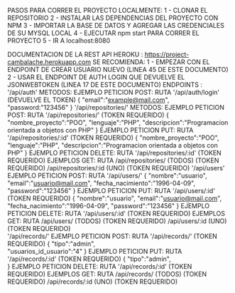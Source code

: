 PASOS PARA CORRER EL PROYECTO LOCALMENTE:
    1 - CLONAR EL REPOSITORIO
    2 - INSTALAR LAS DEPENDENCIAS DEL PROYECTO CON NPM
    3 - IMPORTAR LA BASE DE DATOS Y AGREGAR LAS CREDENCIALES DE SU MYSQL LOCAL
    4 - EJECUTAR  npm start  PARA CORRER EL PROYECTO
    5 - IR A localhost:8080

DOCUMENTACION DE LA REST API 
    HEROKU : https://project-cambalache.herokuapp.com
    SE RECOMIENDA:
        1 - EMPEZAR CON EL ENDPOINT DE CREAR USUARIO NUEVO (LINEA 45 DE ESTE DOCUMENTO)
        2 - USAR EL ENDPOINT DE AUTH LOGIN QUE DEVUELVE EL JSONWEBTOKEN (LINEA 17 DE ESTE DOCUMENTO)
    ENDPOINTS :     
        '/api/auth'
            METODOS:
               EJEMPLO PETICION POST: 
                    RUTA '/api/auth/login' (DEVUELVE EL TOKEN)
                    {
                        "email":"example@mail.com",
                        "password:"123456"
                    } 
        '/api/repositories/'
            METODOS:
                EJEMPLO PETICION POST: 
                    RUTA '/api/repositories/' (TOKEN REQUERIDO)
                    {
                        "nombre_proyecto":"POO",
                        "lenguaje":"PHP",
                        "descripcion":"Programacion orientada a objetos con PHP"
                    }
                EJEMPLO PETICION PUT:
                    RUTA '/api/repositories/:id' (TOKEN REQUERIDO)
                    {
                        "nombre_proyecto":"POO",
                        "lenguaje":"PHP",
                        "descripcion":"Programacion orientada a objetos con PHP"
                    }
                EJEMPLO PETICION DELETE:
                    RUTA '/api/repositories/:id' (TOKEN REQUERIDO)
                EJEMPLOS GET: 
                    RUTA /api/repositories/  (TODOS) (TOKEN REQUERIDO)
                         /api/repositories/:id  (UNO) (TOKEN REQUERIDO)
        '/api/users'  
             EJEMPLO PETICION POST: 
                    RUTA '/api/users/' 
                    {
                        "nombre":"usuario",
                        "email":"usuario@mail.com",
                        "fecha_nacimiento":"1996-04-09",
                        "password":"123456"
                    }
                EJEMPLO PETICION PUT:
                    RUTA '/api/users/:id' (TOKEN REQUERIDO)
                    {
                        "nombre":"usuario",
                        "email":"usuario@mail.com",
                        "fecha_nacimiento":"1996-04-09",
                        "password":"123456"
                    }
                EJEMPLO PETICION DELETE:
                    RUTA '/api/users/:id' (TOKEN REQUERIDO)
                EJEMPLOS GET: 
                    RUTA /api/users/  (TODOS) (TOKEN REQUERIDO)
                         /api/users/:id  (UNO) (TOKEN REQUERIDO)              
        '/api/records/'
            EJEMPLO PETICION POST: 
                    RUTA '/api/records/'  (TOKEN REQUERIDO)
                    {
                        "tipo":"admin",    
                        "usuarios_id_usuario":"4"
                    }
                EJEMPLO PETICION PUT:
                    RUTA '/api/records/:id' (TOKEN REQUERIDO)
                    {
                       "tipo":"admin",            
                    }
                EJEMPLO PETICION DELETE:
                    RUTA '/api/records/:id' (TOKEN REQUERIDO)
                EJEMPLOS GET: 
                    RUTA /api/records/  (TODOS) (TOKEN REQUERIDO)
                         /api/records/:id  (UNO) (TOKEN REQUERIDO)
